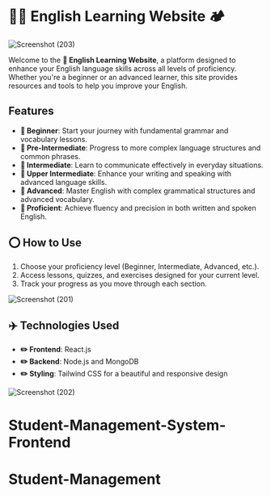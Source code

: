 # 🚀💯 English Learning Website 🏕️

![Screenshot (203)](https://github.com/user-attachments/assets/185a21e1-841c-4840-877b-f6e9041cca1d)

Welcome to the **🧯 English Learning Website**, a platform designed to enhance your English language skills across all levels of proficiency. Whether you're a beginner or an advanced learner, this site provides resources and tools to help you improve your English.

## Features

- **📌 Beginner**: Start your journey with fundamental grammar and vocabulary lessons.
- **📌 Pre-Intermediate**: Progress to more complex language structures and common phrases.
- **📌 Intermediate**: Learn to communicate effectively in everyday situations.
- **📌 Upper Intermediate**: Enhance your writing and speaking with advanced language skills.
- **📌 Advanced**: Master English with complex grammatical structures and advanced vocabulary.
- **📌 Proficient**: Achieve fluency and precision in both written and spoken English.

## ⭕ How to Use

1. Choose your proficiency level (Beginner, Intermediate, Advanced, etc.).
2. Access lessons, quizzes, and exercises designed for your current level.
3. Track your progress as you move through each section.
   
![Screenshot (201)](https://github.com/user-attachments/assets/2f8a7bc5-171a-44ae-a15f-6803c38eb858)

## ✈️ Technologies Used

- **✏️ Frontend**: React.js
- **✏️ Backend**: Node.js and MongoDB
- **✏️ Styling**: Tailwind CSS for a beautiful and responsive design

![Screenshot (202)](https://github.com/user-attachments/assets/ed95686b-3d76-44bd-9438-4919240b4a03)



# Student-Management-System-Frontend
# Student-Management
